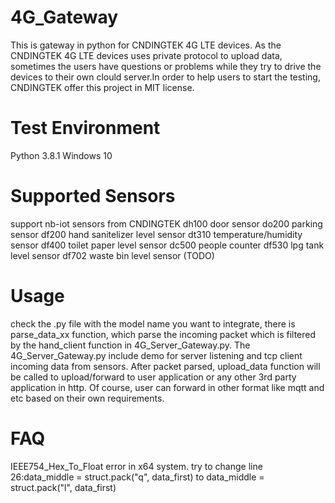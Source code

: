 # 4G_Gateway
This is gateway in python for CNDINGTEK 4G LTE devices. 
As the CNDINGTEK 4G LTE devices uses private protocol to upload data, sometimes the users have questions or problems while they try to drive the devices to their own clould server.In order to help users to start the testing, CNDINGTEK offer this project in MIT license. 

# Test Environment
Python 3.8.1
Windows 10
# Supported Sensors
support nb-iot sensors from CNDINGTEK
dh100 door sensor
do200 parking sensor
df200 hand sanitelizer level sensor
dt310 temperature/humidity sensor
df400 toilet paper level sensor
dc500 people counter
df530 lpg tank level sensor
df702 waste bin level sensor (TODO)
# Usage
check the .py file with the model name you want to integrate, there is parse_data_xx function, which parse the incoming packet which is filtered by the hand_client function in 4G_Server_Gateway.py.
The 4G_Server_Gateway.py include demo for server listening and tcp client incoming data from sensors. After packet parsed, upload_data function will be called to upload/forward to user application or any other 3rd party application in http. Of course, user can forward in other format like mqtt and etc based on their own requirements.

# FAQ
IEEE754_Hex_To_Float error in x64 system.
try to change 
line 26:data_middle = struct.pack("q", data_first)
to
data_middle = struct.pack("l", data_first)

